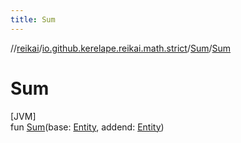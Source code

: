 ```yaml
---
title: Sum
---
```

//[reikai](../../../index.html)/[io.github.kerelape.reikai.math.strict](../index.html)/[Sum](index.html)/[Sum](-sum.html)



# Sum



[JVM]\
fun [Sum](-sum.html)(base: [Entity](../../io.github.kerelape.reikai.core/-entity/index.html), addend: [Entity](../../io.github.kerelape.reikai.core/-entity/index.html))




